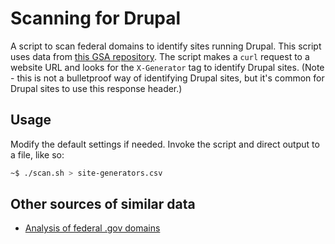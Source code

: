 # Scanning for Drupal 

A script to scan federal domains to identify sites running Drupal. This script uses data from [this GSA repository](https://github.com/GSA/data). The script makes a `curl` request to a website URL and looks for the `X-Generator` tag to identify Drupal sites. (Note - this is not a bulletproof way of identifying Drupal sites, but it's common for Drupal sites to use this response header.)

## Usage

Modify the default settings if needed. Invoke the script and direct output to a file, like so:

```bash
~$ ./scan.sh > site-generators.csv
```

## Other sources of similar data

* [Analysis of federal .gov domains](https://ben.balter.com/2021-analysis-of-federal-dotgov-domains/) 